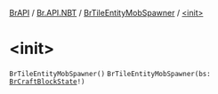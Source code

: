 [BrAPI](../../index.md) / [Br.API.NBT](../index.md) / [BrTileEntityMobSpawner](index.md) / [&lt;init&gt;](./-init-.md)

# &lt;init&gt;

`BrTileEntityMobSpawner()`
`BrTileEntityMobSpawner(bs: `[`BrCraftBlockState`](../-br-craft-block-state/index.md)`!)`